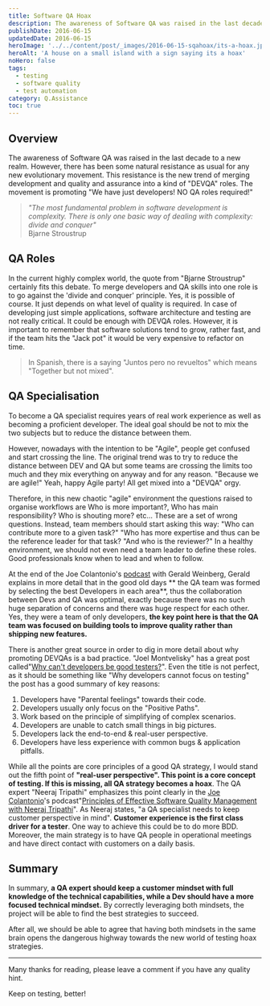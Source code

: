 ```yaml
---
title: Software QA Hoax
description: The awareness of Software QA was raised in the last decade to a new realm. However, there has been some natural resistance as usual for any new evolutionary movement.
publishDate: 2016-06-15
updatedDate: 2016-06-15
heroImage: '../../content/post/_images/2016-06-15-sqahoax/its-a-hoax.jpg'
heroAlt: 'A house on a small island with a sign saying its a hoax'
noHero: false
tags:
  - testing
  - software quality
  - test automation
category: Q.Assistance
toc: true
---
```


## Overview

The awareness of Software QA was raised in the last decade to a new realm. However, there has been some natural resistance as usual for any new evolutionary movement. This resistance is the new trend of merging development and quality and assurance into a kind of "DEVQA" roles. The movement is promoting "We have just developers! NO QA roles required!"

> *"The most fundamental problem in software development is complexity. There is only one basic way of dealing with complexity: divide and conquer"*\
Bjarne Stroustrup

## QA Roles
In the current highly complex world, the quote from "Bjarne Stroustrup" certainly fits this debate. To merge developers and  QA skills into one role is to go against the 'divide and conquer' principle. Yes, it is possible of course. It just depends on what level of quality is required. In case of developing just simple applications, software architecture and testing are not really critical. It could be enough with DEVQA roles. However, it is important to remember that software solutions tend to grow, rather fast, and if the team hits the "Jack pot" it would be very expensive to refactor on time.

> In Spanish, there is a saying "Juntos pero no revueltos" which means "Together but not mixed".

## QA Specialisation

To become a QA specialist requires years of real work experience as well as becoming a proficient developer. The ideal goal should be not to mix the two subjects but to reduce the distance between them.

However, nowadays with the intention to be "Agile", people get confused and start crossing the line. The original trend was to try to reduce the distance between DEV and QA but some teams are crossing the limits too much and they mix everything on anyway and for any reason. "Because we are agile!" Yeah, happy Agile party! All get mixed into a "DEVQA" orgy.

Therefore, in this new chaotic "agile" environment the questions raised to organise workflows are Who is more important?, Who has main responsibility? Who is shouting more? etc... These are a set of wrong questions. Instead, team members should start asking this way: "Who can contribute more to a given task?" "Who has more expertise and thus can be the reference leader for that task? "And who is the reviewer?" In a healthy environment, we should not even need a team leader to define these roles. Good professionals know when to lead and when to follow.

At the end of the  Joe Colantonio's [podcast](http://joecolantonio.com/testtalks/100-testing-harder-developing-gerald-weinberg/) with Gerald Weinberg, Gerald explains in more detail that in the good old days ** the QA team was formed by selecting the best Developers in each area**, thus the collaboration between Devs and QA was optimal, exactly because there was no such huge separation of concerns and there was huge respect for each other. Yes, they were a team of only developers, **the key point here is that the QA team was focused on building tools to improve quality rather than shipping new features.**

There is another great source in order to dig in more detail about why promoting DEVQAs is a bad practice. "Joel Montvelisky" has a great post called"[Why can't developers be good testers?](http://qablog.practitest.com/2010/05/why-cant-developers-be-good-testers/)". Even the title is not perfect, as it should be something like "Why developers cannot focus on testing" the post has a good summary of key reasons:

1. Developers have "Parental feelings" towards their code.
2. Developers usually only focus on the "Positive Paths".
3. Work based on the principle of simplifying of complex scenarios.
4. Developers are unable to catch small things in big pictures.
5. Developers lack the end-to-end & real-user perspective.
6. Developers have less experience with common bugs & application pitfalls.

While all the points are core principles of a good QA strategy, I would stand out the fifth point of **"real-user perspective". This point is a core concept of testing. If this is missing, all QA strategy becomes a hoax**. The QA expert "Neeraj Tripathi" emphasizes this point clearly in the [Joe Colantonio](http://joecolantonio.com/)'s podcast"[Principles of Effective Software Quality Management with Neeraj Tripathi](http://joecolantonio.com/testtalks/99-principles-effective-software-quality-management-neeraj-tripathi/)". As Neeraj states, "a QA specialist needs to keep customer perspective in mind". **Customer experience is the first class driver for a tester**. One way to achieve this could be to do more BDD. Moreover, the main strategy is to have QA people in operational meetings and have direct contact with customers on a daily basis.


## Summary

In summary, **a QA expert should keep a customer mindset with full knowledge of the technical capabilities, while a Dev should have a more focused technical mindset.** By correctly leveraging both mindsets, the project will be able to find the best strategies to succeed.

After all, we should be able to agree that having both mindsets in the same brain opens the dangerous highway towards the new world of testing hoax strategies.

----
Many thanks for reading, please leave a comment if you have any quality hint.

Keep on testing, better!
